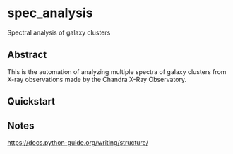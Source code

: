 # spec_analysis
Spectral analysis of galaxy clusters

## Abstract

This is the automation of analyzing multiple spectra of galaxy clusters from X-ray observations made by the Chandra X-Ray Observatory.

## Quickstart

## Notes
https://docs.python-guide.org/writing/structure/
